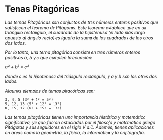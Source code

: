 # Tenas Pitagóricas

_Las ternas Pitagóricas son conjuntos de tres números enteros positivos que satisfacen el teorema de Pitágoras. Este teorema establece que en un triángulo rectángulo, el cuadrado de la hipotenusa (el lado más largo, opuesto al ángulo recto) es igual a la suma de los cuadrados de los otros dos lados._

_Por lo tanto, una terna pitagórica consiste en tres números enteros positivos a, b y c que cumplen la ecuación:_

_a² + b² = c²_

_donde c es la hipotenusa del triángulo rectángulo, y a y b son los otros dos lados._

_Algunos ejemplos de ternas pitagóricas son:_

```
3, 4, 5 (3² + 4² = 5²)
5, 12, 13 (5² + 12² = 13²)
8, 15, 17 (8² + 15² = 17²)
```
_Las ternas pitagóricas tienen una importancia histórica y matemática significativa, ya que fueron estudiadas por el filósofo y matemático griego Pitágoras y sus seguidores en el siglo V a.C. Además, tienen aplicaciones en áreas como la geometría, la física, la informática y la criptografía._
